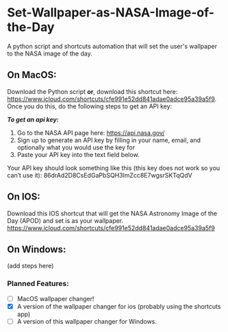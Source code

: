 # Set-Wallpaper-as-NASA-Image-of-the-Day
A python script and shortcuts automation that will set the user's wallpaper to the NASA image of the day.

## On MacOS:
Download the Python script **or**, download this shortcut here: https://www.icloud.com/shortcuts/cfe991e52dd841adae0adce95a39a5f9. Once you do this, do the following steps to get an API key:

***To get an api key:***
1. Go to the NASA API page here: https://api.nasa.gov/
2. Sign up to generate an API key by filling in your name, email, and optionally what you would use the key for
3. Paste your API key into the text field below.

Your API key should look something like this (this key does not work so you can’t use it):
86drAd2D8CsEdGaPbSQH3lmZcc8E7wgsrSKTqQdV


## On IOS:
Download this IOS shortcut that will get the NASA Astronomy Image of the Day (APOD) and set is as your wallpaper.
https://www.icloud.com/shortcuts/cfe991e52dd841adae0adce95a39a5f9

## On Windows:
(add steps here)

### Planned Features:
- [ ] MacOS wallpaper changer!
- [x] A version of the wallpaper changer for ios (probably using the shortcuts app)
- [ ] A version of this wallpaper changer for Windows.